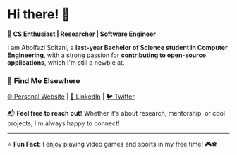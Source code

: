 # Hi there! 👋 

🚀 **CS Enthusiast | Researcher | Software Engineer**  

I am Abolfazl Soltani, a **last-year Bachelor of Science student in Computer Engineering**, with a strong passion for **contributing to open-source applications**, which I'm still a newbie at. 

### 🔗 **Find Me Elsewhere**  
[🌐 Personal Website](https://abolfazlsoltaani.github.io) | [💼 LinkedIn](https://linkedin.com/in/absoltani02) | [🐦 Twitter](https://twitter.com/callmeatreus) 

📬 **Feel free to reach out!** Whether it's about research, mentorship, or cool projects, I'm always happy to connect!  

---

⭐ **Fun Fact**: I enjoy playing video games and sports in my free time! 🎮⚽  
